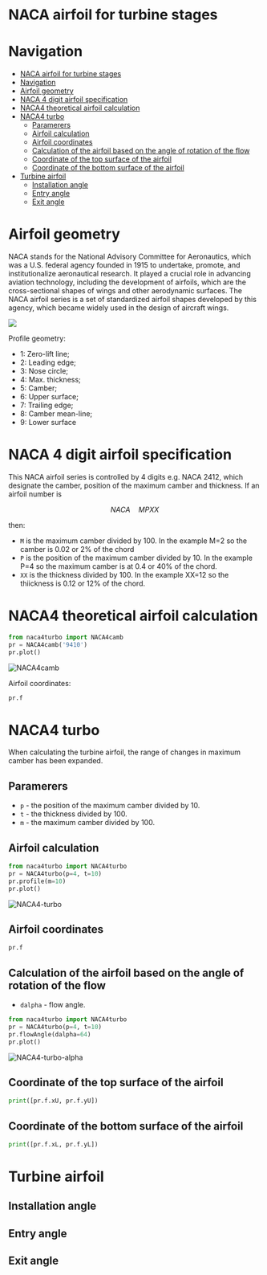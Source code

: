 # NACA airfoil for turbine stages

# Navigation
<!-- TOC -->
* [NACA airfoil for turbine stages](#naca-airfoil-for-turbine-stages)
* [Navigation](#navigation)
* [Airfoil geometry](#airfoil-geometry)
* [NACA 4 digit airfoil specification](#naca-4-digit-airfoil-specification)
* [NACA4 theoretical airfoil calculation](#naca4-theoretical-airfoil-calculation)
* [NACA4 turbo](#naca4-turbo)
  * [Paramerers](#paramerers)
  * [Airfoil calculation](#airfoil-calculation)
  * [Airfoil coordinates](#airfoil-coordinates)
  * [Calculation of the airfoil based on the angle of rotation of the flow](#calculation-of-the-airfoil-based-on-the-angle-of-rotation-of-the-flow)
  * [Coordinate of the top surface of the airfoil](#coordinate-of-the-top-surface-of-the-airfoil)
  * [Coordinate of the bottom surface of the airfoil](#coordinate-of-the-bottom-surface-of-the-airfoil)
* [Turbine airfoil](#turbine-airfoil)
  * [Installation angle](#installation-angle)
  * [Entry angle](#entry-angle)
  * [Exit angle](#exit-angle)
<!-- TOC -->

# Airfoil geometry

NACA stands for the National Advisory Committee for Aeronautics, 
which was a U.S. federal agency founded in 1915 to undertake, 
promote, and institutionalize aeronautical research. It played a 
crucial role in advancing aviation technology, including the 
development of airfoils, which are the cross-sectional shapes 
of wings and other aerodynamic surfaces. The NACA airfoil series 
is a set of standardized airfoil shapes developed by this agency, 
which became widely used in the design of aircraft wings.

![](images/naca4.png)

Profile geometry:
- 1: Zero-lift line; 
- 2: Leading edge; 
- 3: Nose circle; 
- 4: Max. thickness; 
- 5: Camber; 
- 6: Upper surface; 
- 7: Trailing edge; 
- 8: Camber mean-line; 
- 9: Lower surface

# NACA 4 digit airfoil specification

This NACA airfoil series is controlled by 4 digits e.g. 
NACA 2412, which designate the camber, position of the maximum 
camber and thickness. If an airfoil number is

$$NACA \quad M  P  XX$$

then:
- `M` is the maximum camber divided by 100. In the example M=2 so the camber is 0.02 or 2% of the chord
- `P` is the position of the maximum camber divided by 10. In the example P=4 so the maximum camber is at 0.4 or 40% of the chord.
- `XX` is the thickness divided by 100. In the example XX=12 so the thiickness is 0.12 or 12% of the chord.



# NACA4 theoretical airfoil calculation

```python
from naca4turbo import NACA4camb
pr = NACA4camb('9410')
pr.plot()
```
![NACA4camb](images/NACA4camb.jpg)

Airfoil coordinates:

```python
pr.f
```

# NACA4 turbo

When calculating the turbine airfoil, the range of changes 
in maximum camber has been expanded.


## Paramerers

- `p` - the position of the maximum camber divided by 10.
- `t` - the thickness divided by 100.
- `m` - the maximum camber divided by 100.

## Airfoil calculation

```python
from naca4turbo import NACA4turbo
pr = NACA4turbo(p=4, t=10)
pr.profile(m=10)
pr.plot()
```

![NACA4-turbo](images/NACA4-turbo.jpg)

## Airfoil coordinates

```python
pr.f
```


## Calculation of the airfoil based on the angle of rotation of the flow

- `dalpha` - flow angle.

```python
from naca4turbo import NACA4turbo
pr = NACA4turbo(p=4, t=10)
pr.flowAngle(dalpha=64)
pr.plot()
```
![NACA4-turbo-alpha](images/NACA4-turbo-alpha.jpg)


## Coordinate of the top surface of the airfoil
```python
print([pr.f.xU, pr.f.yU])
```

## Coordinate of the bottom surface of the airfoil
```python
print([pr.f.xL, pr.f.yL])
```

# Turbine airfoil

## Installation angle

## Entry angle

## Exit angle
